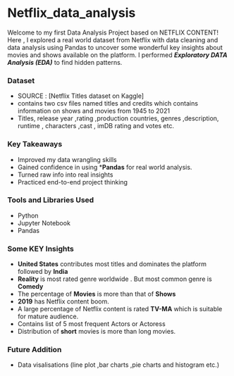 # Netflix_data_analysis

Welcome to my first Data Analysis Project based on NETFLIX CONTENT!
Here , I explored a real world dataset from Netflix with data cleaning and data analysis using Pandas to uncover some wonderful key insights about movies and shows available on the platform. I  performed ***Exploratory DATA Analysis (EDA)*** to
find hidden patterns.

### Dataset
* SOURCE : [Netflix Titles dataset on Kaggle]
* contains two csv files named titles and credits which contains information on shows and movies from 1945 to 2021
* Titles, release year ,rating ,production countries, genres ,description, runtime , characters ,cast , imDB rating and votes etc.

### Key Takeaways
- Improved my data wrangling skills
- Gained confidence in using ***Pandas** for real world analysis.
- Turned raw info into real insights
- Practiced end-to-end project thinking

### Tools and Libraries Used
- Python
- Jupyter Notebook
- Pandas

### Some KEY Insights
- **United States** contributes most titles and dominates the platform followed by **India**
- **Reality** is most rated genre worldwide . But most common genre is **Comedy**
- The percentage of **Movies** is more than that of **Shows**
- **2019** has Netflix content boom.
- A large percentage of Netflix content is rated **TV-MA** which is suitable for mature audience.
- Contains list of 5 most frequent Actors or Actoress
- Distribution of **short** movies is more than long movies.

### Future Addition
  * Data visalisations (line plot ,bar charts ,pie charts and histogram etc.)

